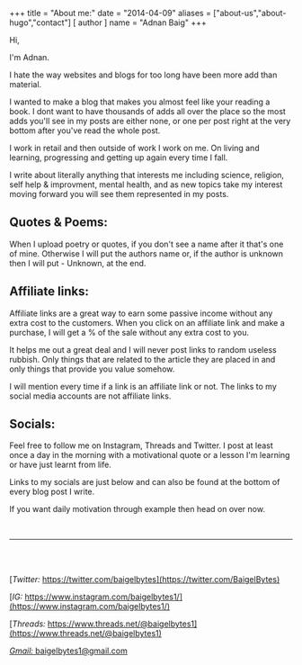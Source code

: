 +++
title = "About me:"
date = "2014-04-09"
aliases = ["about-us","about-hugo","contact"]
[ author ]
  name = "Adnan Baig"
+++

Hi, 

I'm Adnan. 

I hate the way websites and blogs for too long have been more add than material.

I wanted to make a blog that makes you almost feel like your reading a book. I dont want to have thousands of adds all over the place so the most adds you'll see in my posts are either none, or one per post right at the very bottom after you've read the whole post.

I work in retail and then outside of work I work on me. On living and learning, progressing and getting up again every time I fall.

I write about literally anything that interests me including science, religion, self help & improvment, mental health, and as new topics take my interest moving forward you will see them represented in my posts.


## Quotes & Poems:

When I upload poetry or quotes, if you don't see a name after it that's one of mine. Otherwise I will put the authors name or, if the author is unknown then I will put - Unknown, at the end.

## Affiliate links:

Affiliate links are a great way to earn some passive income without any extra cost to the customers. When you click on an affiliate link and make a purchase, I will get a % of the sale without any extra cost to you.

It helps me out a great deal and I will never post links to random useless rubbish. Only things that are related to the article they are placed in and only things that provide you value somehow.

I will mention every time if a link is an affiliate link or not. The links to my social media accounts are not affiliate links.


## Socials:

Feel free to follow me on Instagram, Threads and Twitter. I post at least once a day in the morning with a motivational quote or a lesson I'm learning or have just learnt from life.

Links to my socials are just below and can also be found at the bottom of every blog post I write.

If you want daily motivation through example then head on over now.

&nbsp;

---



<br>
<br>

[*Twitter:* https://twitter.com/baigelbytes](https://twitter.com/BaigelBytes)

[*IG:* https://www.instagram.com/baigelbytes1/](https://www.instagram.com/baigelbytes1/)

[*Threads:* https://www.threads.net/@baigelbytes1](https://www.threads.net/@baigelbytes1)

[*Gmail:* baigelbytes1@gmail.com](baigelbytes1@gmail.com)


<br>
<br>
<br>

<!---Also, I'm a certified life coach :)

![My accredited life coaching certificate!](/cert_mab.png 'My accredited life coaching certificate!')--->


